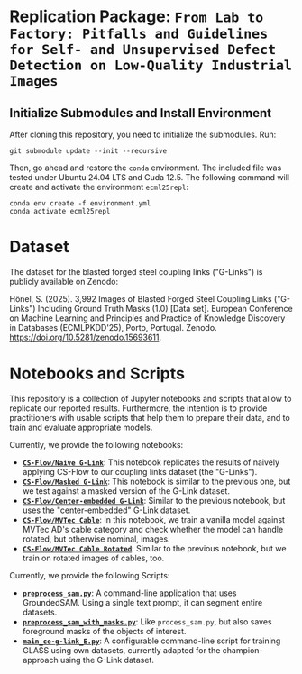 # Replication Package: `From Lab to Factory: Pitfalls and Guidelines for Self- and Unsupervised Defect Detection on Low-Quality Industrial Images`

## Initialize Submodules and Install Environment

After cloning this repository, you need to initialize the submodules. Run:

```shell
git submodule update --init --recursive
```

Then, go ahead and restore the `conda` environment. The included file was tested under Ubuntu 24.04 LTS and Cuda 12.5.
The following command will create and activate the environment `ecml25repl`:

```shell
conda env create -f environment.yml
conda activate ecml25repl
```

# Dataset

The dataset for the blasted forged steel coupling links ("G-Links") is publicly available on Zenodo:

Hönel, S. (2025). 3,992 Images of Blasted Forged Steel Coupling Links ("G-Links") Including Ground Truth Masks (1.0) [Data set]. European Conference on Machine Learning and Principles and Practice of Knowledge Discovery in Databases (ECMLPKDD'25), Porto, Portugal. Zenodo. <https://doi.org/10.5281/zenodo.15693611>.

# Notebooks and Scripts

This repository is a collection of Jupyter notebooks and scripts that allow to replicate our reported results.
Furthermore, the intention is to provide practitioners with usable scripts that help them to prepare their data, and to train and evaluate appropriate models.

Currently, we provide the following notebooks:

* [**`CS-Flow/Naive G-Link`**](./notebooks/cs-flow_naive-g-link.ipynb): This notebook replicates the results of naively applying CS-Flow to our coupling links dataset (the "G-Links").
* [**`CS-Flow/Masked G-Link`**](./notebooks/cs-flow_masked-g-link.ipynb): This notebook is similar to the previous one, but we test against a masked version of the G-Link dataset.
* [**`CS-Flow/Center-embedded G-Link`**](./notebooks/cs-flow_ce-g-link.ipynb): Similar to the previous notebook, but uses the "center-embedded" G-Link dataset.
* [**`CS-Flow/MVTec Cable`**](./notebooks/cs-flow_mvtec-cable.ipynb): In this notebook, we train a vanilla model against MVTec AD's cable category and check whether the model can handle rotated, but otherwise nominal, images.
* [**`CS-Flow/MVTec Cable Rotated`**](./notebooks/cs-flow_mvtec-cable.ipynb): Similar to the previous notebook, but we train on rotated images of cables, too.



Currently, we provide the following Scripts:

* [**`preprocess_sam.py`**](./src/repos/grounded_sam/preprocess_sam.py): A command-line application that uses GroundedSAM. Using a single text prompt, it can segment entire datasets.
* [**`preprocess_sam_with_masks.py`**](./src/repos/grounded_sam/preprocess_sam_with_masks.py): Like `process_sam.py`, but also saves foreground masks of the objects of interest.
* [**`main_ce-g-link_E.py`**](./src/repos/glass/main_ce-g-link_E.py): A configurable command-line script for training GLASS using own datasets, currently adapted for the champion-approach using the G-Link dataset.
